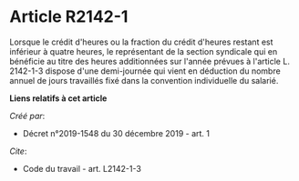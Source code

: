 # Article R2142-1

Lorsque le crédit d'heures ou la fraction du crédit d'heures restant est inférieur à quatre heures, le représentant de la
section syndicale qui en bénéficie au titre des heures additionnées sur l'année prévues à l'article L. 2142-1-3 dispose d'une
demi-journée qui vient en déduction du nombre annuel de jours travaillés fixé dans la convention individuelle du salarié.

**Liens relatifs à cet article**

_Créé par_:

  - Décret n°2019-1548 du 30 décembre 2019 - art. 1

_Cite_:

  - Code du travail - art. L2142-1-3
